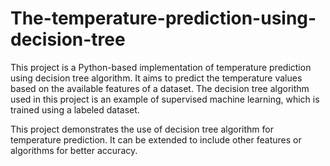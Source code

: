 
# The-temperature-prediction-using-decision-tree
This project is a Python-based implementation of temperature prediction using decision tree algorithm. It aims to predict the temperature values based on the available features of a dataset. The decision tree algorithm used in this project is an example of supervised machine learning, which is trained using a labeled dataset.

This project demonstrates the use of decision tree algorithm for temperature prediction. It can be extended to include other features or algorithms for better accuracy.
